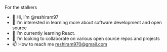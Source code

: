 For the stalkers
- 👋 Hi, I’m @reshiram97
- 👀 I’m interested in learning more about software development and open source
- 🌱 I’m currently learning React.
- 💞️ I’m looking to collaborate on various open source repos and projects
- 📫 How to reach me reshiram970@gmail.com

<!---
reshiram97/reshiram97 is a ✨ special ✨ repository because its `README.md` (this file) appears on your GitHub profile.
You can click the Preview link to take a look at your changes.
--->
